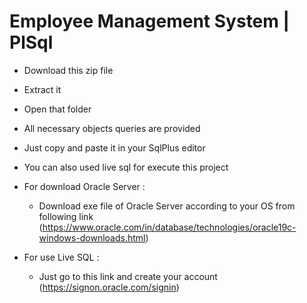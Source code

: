 # Employee Management System | PlSql
- Download this zip file
- Extract it
- Open that folder
- All necessary objects queries are provided
- Just copy and paste it in your SqlPlus editor
- You can also used live sql for execute this project

- For download Oracle Server :
  - Download exe file of Oracle Server according to your OS from following link (https://www.oracle.com/in/database/technologies/oracle19c-windows-downloads.html)

- For use Live SQL :
  - Just go to this link and create your account (https://signon.oracle.com/signin)
